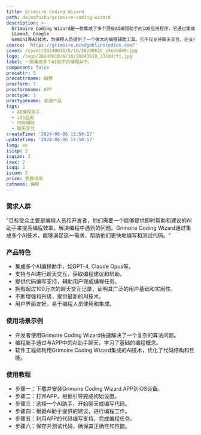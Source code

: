 ```yaml
---
title: Grimoire Coding Wizard
path: daimafuzhu/grimoire-coding-wizard
description: >-
  Grimoire Coding Wizard是一款集成了多个顶级AI编程助手的iOS应用程序，它通过集成GPT-4, Claude Opus, Meta
  LLama3, Google
  Gemini等AI技术，为编程人员提供了一个强大的编程辅助工具。它不仅支持聊天交互，还支持代码编写，使得编程工作更加高效和智能。
source: 'https://grimoire.mindgoblinstudios.com/'
cover: /cover/20240610/6/10/20240610_c4eddd49.jpg
logo: /logo/20240610/6/10/20240610_331d4cf1.jpg
label: 一款集成多个AI助手的编程APP。
component: false
procattr: 5
procattrname: 编程
procform: 7
procformname: APP
proctype: 1
proctypename: 普通产品
tags:
  - AI编程助手
  - iOS应用
  - 代码辅助
  - 聊天交互
createTime: '2024-06-06 11:58:17'
updateTime: '2024-06-06 11:58:17'
lang: en
isicp: 2
isqian: 2
iswx: 2
isqq: 2
iscom: 2
price: 免费试用
catname: 编程
---
```




### 需求人群
"目标受众主要是编程人员和开发者，他们需要一个能够提供即时帮助和建议的AI助手来提高编程效率，解决编程中遇到的问题。Grimoire Coding Wizard通过集成多个AI技术，能够满足这一需求，帮助他们更快地编写和测试代码。"

### 产品特色
* 集成多个AI编程助手，如GPT-4, Claude Opus等。
* 支持与AI进行聊天交互，获取编程建议和帮助。
* 提供代码编写支持，辅助用户完成编程任务。
* 拥有超过100万次的聊天交互记录，证明其广泛的用户基础和实用性。
* 不断增强和升级，提供最新的AI技术。
* 用户界面友好，易于编程人员使用和集成。

### 使用场景示例
* 开发者使用Grimoire Coding Wizard快速解决了一个复杂的算法问题。
* 编程新手通过与APP中的AI助手聊天，学习了基础的编程概念。
* 软件工程师利用Grimoire Coding Wizard集成的AI技术，优化了代码结构和性能。

### 使用教程
* 步骤一：下载并安装Grimoire Coding Wizard APP到iOS设备。
* 步骤二：打开APP，根据引导完成初始设置。
* 步骤三：选择一个AI助手，开始聊天或编写代码。
* 步骤四：根据AI助手提供的建议，进行编程工作。
* 步骤五：利用APP的代码编写支持，完成编程任务。
* 步骤六：保存并测试代码，确保其正确性和性能。

  
